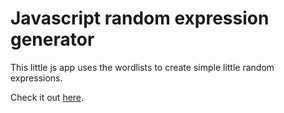 # Javascript random expression generator

This little js app uses the wordlists to create simple little random expressions.

Check it out [here](https://dxdt.ch/genexpapp/expressiongenerator.html).

